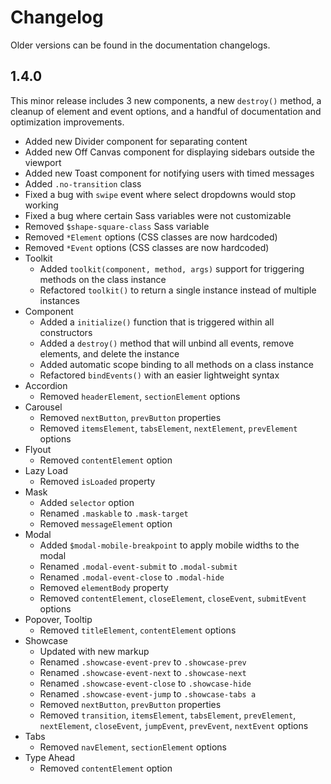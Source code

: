 # Changelog #

Older versions can be found in the documentation changelogs.

## 1.4.0 ##
This minor release includes 3 new components, a new `destroy()` method,
a cleanup of element and event options, and a handful of documentation and optimization improvements.

* Added new Divider component for separating content
* Added new Off Canvas component for displaying sidebars outside the viewport
* Added new Toast component for notifying users with timed messages
* Added `.no-transition` class
* Fixed a bug with `swipe` event where select dropdowns would stop working
* Fixed a bug where certain Sass variables were not customizable
* Removed `$shape-square-class` Sass variable
* Removed `*Element` options (CSS classes are now hardcoded)
* Removed `*Event` options (CSS classes are now hardcoded)
* Toolkit
    * Added `toolkit(component, method, args)` support for triggering methods on the class instance
    * Refactored `toolkit()` to return a single instance instead of multiple instances
* Component
    * Added a `initialize()` function that is triggered within all constructors
    * Added a `destroy()` method that will unbind all events, remove elements, and delete the instance
    * Added automatic scope binding to all methods on a class instance
    * Refactored `bindEvents()` with an easier lightweight syntax
* Accordion
    * Removed `headerElement`, `sectionElement` options
* Carousel
    * Removed `nextButton`, `prevButton` properties
    * Removed `itemsElement`, `tabsElement`, `nextElement`, `prevElement` options
* Flyout
    * Removed `contentElement` option
* Lazy Load
    * Removed `isLoaded` property
* Mask
    * Added `selector` option
    * Renamed `.maskable` to `.mask-target`
    * Removed `messageElement` option
* Modal
    * Added `$modal-mobile-breakpoint` to apply mobile widths to the modal
    * Renamed `.modal-event-submit` to `.modal-submit`
    * Renamed `.modal-event-close` to `.modal-hide`
    * Removed `elementBody` property
    * Removed `contentElement`, `closeElement`, `closeEvent`, `submitEvent` options
* Popover, Tooltip
    * Removed `titleElement`, `contentElement` options
* Showcase
    * Updated with new markup
    * Renamed `.showcase-event-prev` to `.showcase-prev`
    * Renamed `.showcase-event-next` to `.showcase-next`
    * Renamed `.showcase-event-close` to `.showcase-hide`
    * Renamed `.showcase-event-jump` to `.showcase-tabs a`
    * Removed `nextButton`, `prevButton` properties
    * Removed `transition`, `itemsElement`, `tabsElement`, `prevElement`, `nextElement`,
        `closeEvent`, `jumpEvent`, `prevEvent`, `nextEvent` options
* Tabs
    * Removed `navElement`, `sectionElement` options
* Type Ahead
    * Removed `contentElement` option